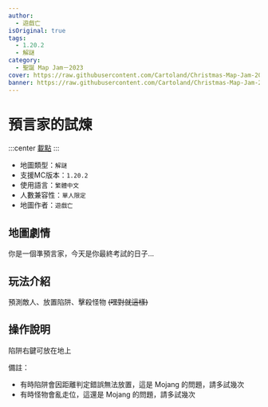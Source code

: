 ```yaml
---
author:
  - 遊戲亡
isOriginal: true
tags:
  - 1.20.2
  - 解謎
category:
  - 聖誕 Map Jam－2023
cover: https://raw.githubusercontent.com/Cartoland/Christmas-Map-Jam-2023/main/maps/%E9%A0%90%E8%A8%80%E5%AE%B6%E7%9A%84%E8%A9%A6%E7%85%89/files/title.png
banner: https://raw.githubusercontent.com/Cartoland/Christmas-Map-Jam-2023/main/maps/%E9%A0%90%E8%A8%80%E5%AE%B6%E7%9A%84%E8%A9%A6%E7%85%89/files/title.png
---
```


# 預言家的試煉

:::center
[載點](https://drive.google.com/file/d/1V983mdhLiybQmboIkVY_OhmV_TWql0DJ)
:::

- 地圖類型：`解謎`
- 支援MC版本：`1.20.2`
- 使用語言：`繁體中文`
- 人數兼容性：`單人限定`
- 地圖作者：`遊戲亡`

## 地圖劇情

你是一個準預言家，今天是你最終考試的日子...

## 玩法介紹

預測敵人、放置陷阱、擊殺怪物 ~~(嘿對就這樣)~~

## 操作說明

陷阱右鍵可放在地上

備註：
- 有時陷阱會因距離判定錯誤無法放置，這是 Mojang 的問題，請多試幾次
- 有時怪物會亂走位，這還是 Mojang 的問題，請多試幾次
